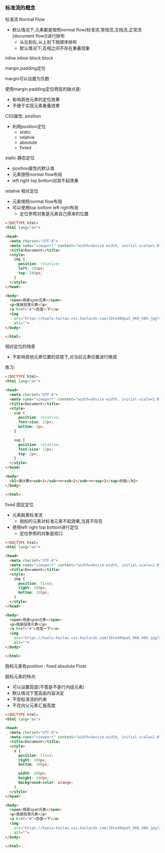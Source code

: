 ### 标准流的概念

标准流 Normal Flow

- 默认情况下,元素都是按照normal flow(标准流,常规流,文档流,正常流[document flow])进行排布
  - 从左到右,从上到下按顺序排布
  - 默认情况下,互相之间不存在重叠现象

inline inline-block block

margin,padding定位

margin可以设置为负数

使用margin.padding定位明显的缺点是:

- 影响其他元素的定位效果
- 不便于实现元素重叠效果

CSS属性: position

- 利用position定位
  - static
  - relative
  - absolute
  - fixted

static 静态定位

- position属性的默认值
- 元素按照normal flow布局
- left right top bottom对其不起效果

relative 相对定位

- 元素按照normal flow布局
- 可以使用top bottom left right布局
  - 定位参照对象是元素自己原来的位置

```html
<!DOCTYPE html>
<html lang="en">

<head>
  <meta charset="UTF-8">
  <meta name="viewport" content="width=device-width, initial-scale=1.0">
  <title>Document</title>
  <style>
    img {
      position: relative;
      left: 100px;
      top: 100px;
    }
  </style>
</head>

<body>
  <span>我是span元素</span>
  <p>我是段落元素</p>
  <a href="#">百度一下</a>
  <img
    src="https://kaola-haitao.oss.kaolacdn.com/1bto406pa5_960_480.jpg?x-oss-process=image/resize,w_540,h_270/quality,q_90/ignore-error,1"
    alt="">
</body>

</html>
```

相对定位的场景

- 不影响其他元素位置的前提下,对当前元素位置进行微调

练习:

```html
<!DOCTYPE html>
<html lang="en">

<head>
  <meta charset="UTF-8">
  <meta name="viewport" content="width=device-width, initial-scale=1.0">
  <title>Document</title>
  <style>
    sub {
      position: relative;
      font-size: 12px;
      bottom: 2px;
    }

    sup {
      position: relative;
      font-size: 13px;
      top: 2px;
    }
  </style>
</head>

<body>
  <h2>请计算n<sub>1</sub>+n<sub>2</sub>+n<sup>2</sup>的值</h2>
</body>

</html>
```

fixed 固定定位

- 元素脱离标准流
  - 脱标的元素对标准元素不起效果,当其不存在
- 使用left right top bottom进行定位
  - 定位参照的对象是视口

```html
<!DOCTYPE html>
<html lang="en">

<head>
  <meta charset="UTF-8">
  <meta name="viewport" content="width=device-width, initial-scale=1.0">
  <title>Document</title>
  <style>
    img {
      position: fixed;
      right: 100px;
      bottom: 100px;
    }
  </style>
</head>

<body>
  <span>我是span元素</span>
  <p>我是段落元素</p>
  <a href="#">百度一下</a>
  <img
    src="https://kaola-haitao.oss.kaolacdn.com/1bto406pa5_960_480.jpg?x-oss-process=image/resize,w_540,h_270/quality,q_90/ignore-error,1"
    alt="">
</body>

</html>
```

脱标元素有position : fixed absolute Float

脱标元素的特点:

- 可以设置高度(不管是不是行内级元素)
- 默认情况下宽高由内容决定
- 不受标准流的约束
- 不在向父元素汇报高度

```html
<!DOCTYPE html>
<html lang="en">

<head>
  <meta charset="UTF-8">
  <meta name="viewport" content="width=device-width, initial-scale=1.0">
  <title>Document</title>
  <style>
    a {
      position: fixed;
      right: 100px;
      bottom: 100px;

      width: 100px;
      height: 100px;
      background-color: orange;
    }
  </style>
</head>

<body>
  <span>我是span元素</span>
  <p>我是段落元素</p>
  <a href="#">百度一下</a>
  <img
    src="https://kaola-haitao.oss.kaolacdn.com/1bto406pa5_960_480.jpg?x-oss-process=image/resize,w_540,h_270/quality,q_90/ignore-error,1"
    alt="">
</body>

</html>
```




